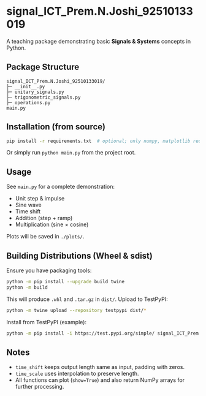 
# signal_ICT_Prem.N.Joshi_92510133019

A teaching package demonstrating basic **Signals & Systems** concepts in Python.

## Package Structure

```
signal_ICT_Prem.N.Joshi_92510133019/
├─ __init__.py
├─ unitary_signals.py
├─ trigonometric_signals.py
├─ operations.py
main.py
```

## Installation (from source)

```bash
pip install -r requirements.txt  # optional; only numpy, matplotlib required
```

Or simply run `python main.py` from the project root.

## Usage

See `main.py` for a complete demonstration:
- Unit step & impulse
- Sine wave
- Time shift
- Addition (step + ramp)
- Multiplication (sine × cosine)

Plots will be saved in `./plots/`.

## Building Distributions (Wheel & sdist)

Ensure you have packaging tools:

```bash
python -m pip install --upgrade build twine
python -m build
```

This will produce `.whl` and `.tar.gz` in `dist/`.
Upload to TestPyPI:

```bash
python -m twine upload --repository testpypi dist/*
```

Install from TestPyPI (example):

```bash
python -m pip install -i https://test.pypi.org/simple/ signal_ICT_Prem.N.Joshi_92510133019 --no-deps
```

## Notes

- `time_shift` keeps output length same as input, padding with zeros.
- `time_scale` uses interpolation to preserve length.
- All functions can plot (`show=True`) and also return NumPy arrays for further processing.

